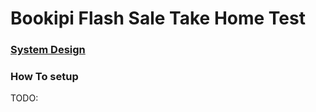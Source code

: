 # Bookipi Flash Sale Take Home Test

### [System Design](./system-design/System-Design.md)

### How To setup
TODO: 
